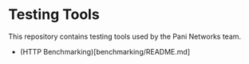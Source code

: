 # Testing Tools

This repository contains testing tools used by the Pani Networks team.

- (HTTP Benchmarking)[benchmarking/README.md]


